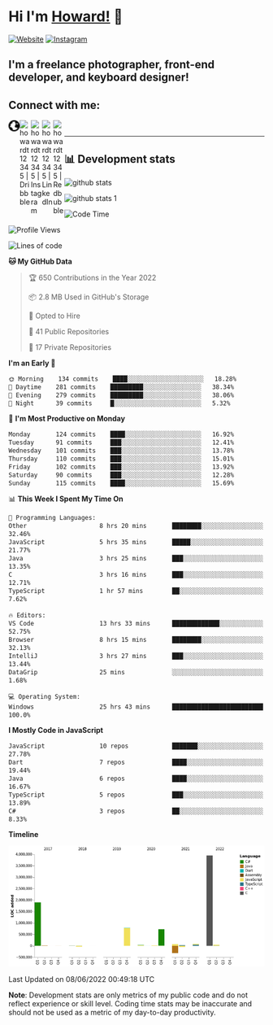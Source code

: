 # Hi I'm [Howard!][website] 👋

[![Website](https://img.shields.io/website?label=howardt12345.com&style=for-the-badge&url=https%3A%2F%2Fhowardt12345.com)](https://howardt12345.com)
[![Instagram](https://img.shields.io/badge/instagram-%23E4405F.svg?&style=for-the-badge&logo=instagram&logoColor=white)](https://instagram.com/howardt12345)

I'm a freelance photographer, front-end developer, and keyboard designer!
---

## Connect with me:

[<img align="left" alt="howardt12345.com" width="22px" src="https://raw.githubusercontent.com/iconic/open-iconic/master/svg/globe.svg" />][website]
[<img align="left" alt="howardt12345 | Dribbble" width="22px" src="https://cdn.jsdelivr.net/npm/simple-icons@v3/icons/dribbble.svg" />][dribbble]
[<img align="left" alt="howardt12345 | Instagram" width="22px" src="https://cdn.jsdelivr.net/npm/simple-icons@v3/icons/instagram.svg" />][instagram]
[<img align="left" alt="howardt12345 | LinkedIn" width="22px" src="https://cdn.jsdelivr.net/npm/simple-icons@v3/icons/linkedin.svg" />][linkedin]
[<img align="left" alt="howardt12345 | Redbubble" width="22px" src="https://cdn.jsdelivr.net/npm/simple-icons@v3/icons/redbubble.svg" />][redbubble]

<br />

---

## 📊 Development stats

![github stats](https://github-readme-stats.vercel.app/api?username=howardt12345&show_icons=true&hide_border=true&theme=dark&hide=contribs,issues)

![github stats 1](https://github-readme-stats.vercel.app/api/top-langs?username=howardt12345&langs_count=8&show_icons=true&hide_border=true&theme=dark&layout=compact)

<!--START_SECTION:waka-->
![Code Time](http://img.shields.io/badge/Code%20Time-0%20secs-blue)

![Profile Views](http://img.shields.io/badge/Profile%20Views-2-blue)

![Lines of code](https://img.shields.io/badge/From%20Hello%20World%20I%27ve%20Written-7%20Million%20lines%20of%20code-blue)

**🐱 My GitHub Data** 

> 🏆 650 Contributions in the Year 2022
 > 
> 📦 2.8 MB Used in GitHub's Storage 
 > 
> 💼 Opted to Hire
 > 
> 📜 41 Public Repositories 
 > 
> 🔑 17 Private Repositories  
 > 
**I'm an Early 🐤** 

```text
🌞 Morning    134 commits    ████░░░░░░░░░░░░░░░░░░░░░   18.28% 
🌆 Daytime    281 commits    █████████░░░░░░░░░░░░░░░░   38.34% 
🌃 Evening    279 commits    █████████░░░░░░░░░░░░░░░░   38.06% 
🌙 Night      39 commits     █░░░░░░░░░░░░░░░░░░░░░░░░   5.32%

```
📅 **I'm Most Productive on Monday** 

```text
Monday       124 commits    ████░░░░░░░░░░░░░░░░░░░░░   16.92% 
Tuesday      91 commits     ███░░░░░░░░░░░░░░░░░░░░░░   12.41% 
Wednesday    101 commits    ███░░░░░░░░░░░░░░░░░░░░░░   13.78% 
Thursday     110 commits    ███░░░░░░░░░░░░░░░░░░░░░░   15.01% 
Friday       102 commits    ███░░░░░░░░░░░░░░░░░░░░░░   13.92% 
Saturday     90 commits     ███░░░░░░░░░░░░░░░░░░░░░░   12.28% 
Sunday       115 commits    ████░░░░░░░░░░░░░░░░░░░░░   15.69%

```


📊 **This Week I Spent My Time On** 

```text
💬 Programming Languages: 
Other                    8 hrs 20 mins       ████████░░░░░░░░░░░░░░░░░   32.46% 
JavaScript               5 hrs 35 mins       █████░░░░░░░░░░░░░░░░░░░░   21.77% 
Java                     3 hrs 25 mins       ███░░░░░░░░░░░░░░░░░░░░░░   13.35% 
C                        3 hrs 16 mins       ███░░░░░░░░░░░░░░░░░░░░░░   12.71% 
TypeScript               1 hr 57 mins        ██░░░░░░░░░░░░░░░░░░░░░░░   7.62%

🔥 Editors: 
VS Code                  13 hrs 33 mins      █████████████░░░░░░░░░░░░   52.75% 
Browser                  8 hrs 15 mins       ████████░░░░░░░░░░░░░░░░░   32.13% 
IntelliJ                 3 hrs 27 mins       ███░░░░░░░░░░░░░░░░░░░░░░   13.44% 
DataGrip                 25 mins             ░░░░░░░░░░░░░░░░░░░░░░░░░   1.68%

💻 Operating System: 
Windows                  25 hrs 43 mins      █████████████████████████   100.0%

```

**I Mostly Code in JavaScript** 

```text
JavaScript               10 repos            ███████░░░░░░░░░░░░░░░░░░   27.78% 
Dart                     7 repos             ████░░░░░░░░░░░░░░░░░░░░░   19.44% 
Java                     6 repos             ████░░░░░░░░░░░░░░░░░░░░░   16.67% 
TypeScript               5 repos             ███░░░░░░░░░░░░░░░░░░░░░░   13.89% 
C#                       3 repos             ██░░░░░░░░░░░░░░░░░░░░░░░   8.33%

```


**Timeline**

![Chart not found](https://raw.githubusercontent.com/howardt12345/howardt12345/master/charts/bar_graph.png) 


 Last Updated on 08/06/2022 00:49:18 UTC
<!--END_SECTION:waka-->

**Note**: Development stats are only metrics of my public code and do not reflect experience or skill level. Coding time stats may be inaccurate and should not be used as a metric of my day-to-day productivity.

[website]: https://howardt12345.com
[dribbble]: https://dribbble.com/howardt12345
[instagram]: https://instagram.com/howardt12345
[linkedin]: https://linkedin.com/in/howardt12345
[redbubble]: https://www.redbubble.com/people/howardt12345/
